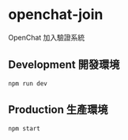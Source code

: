 # openchat-join

OpenChat 加入驗證系統

## Development 開發環境

```shell
npm run dev
```

## Production 生產環境

```shell
npm start
```
